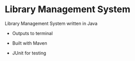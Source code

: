 # Library Management System
Library Management System written in Java

- Outputs to terminal

- Built with Maven

- JUnit for testing
